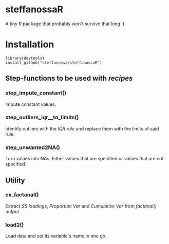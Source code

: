# steffanossaR
A tiny R package that probably won't survive that long :)
# Installation
```{r}
library(devtools)
install_github("steffanossa/steffanossaR")
```

## Step-functions to be used with *recipes*
### step_impute_constant()
Impute constant values.

### step_outliers_iqr__to_limits()
Identify outliers with the *IQR rule* and replace them with the limits of said rule.

### step_unwanted2NA()
Turn values into NAs. Either values that are specified or values that are not specified.

## Utility
### ex_factanal()
Extract *SS loadings*, *Proportion Var* and *Cumulative Var* from *factanal()* output.

### load2()
Load data and set its variable's name in one go.

